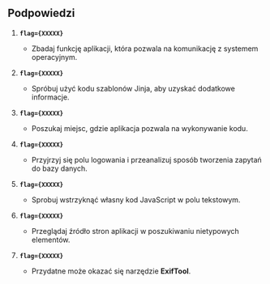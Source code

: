 ## Podpowiedzi

1. **`flag={XXXXX}`**  
   - Zbadaj funkcję aplikacji, która pozwala na komunikację z systemem operacyjnym.  

2. **`flag={XXXXX}`**  
   - Spróbuj użyć kodu szablonów Jinja, aby uzyskać dodatkowe informacje. 
   
3. **`flag={XXXXX}`**  
   - Poszukaj miejsc, gdzie aplikacja pozwala na wykonywanie kodu. 

4. **`flag={XXXXX}`**  
   - Przyjrzyj się polu logowania i przeanalizuj sposób tworzenia zapytań do bazy danych.  

5. **`flag={XXXXX}`**  
   - Sprobuj wstrzyknąć własny kod JavaScript w polu tekstowym.  
   
6. **`flag={XXXXX}`**  
   - Przeglądaj źródło stron aplikacji w poszukiwaniu nietypowych elementów.  

7. **`flag={XXXXX}`**  
   - Przydatne może okazać się narzędzie **ExifTool**.